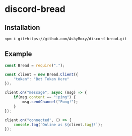 # discord-bread

## Installation

```npm i git+https://github.com/AshyBoxy/discord-bread.git```


## Example

```js
const Bread = require(".");

const client = new Bread.Client({
    "token": "Bot Token Here"
});

client.on("message", async (msg) => {
    if(msg.content == "!ping") {
        msg.sendChannel("Pong!");
    }
});

client.on("connected", () => {
    console.log(`Online as ${client.tag}!`);
});

```
